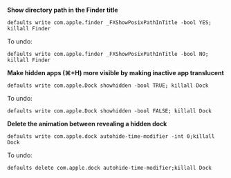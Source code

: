 **Show directory path in the Finder title**

`defaults write com.apple.finder _FXShowPosixPathInTitle -bool YES; killall Finder`

To undo: 

`defaults write com.apple.finder _FXShowPosixPathInTitle -bool NO; killall Finder`


**Make hidden apps (⌘+H) more visible by making inactive app translucent**

`defaults write com.apple.Dock showhidden -bool TRUE; killall Dock`

To undo:

`defaults write com.apple.Dock showhidden -bool FALSE; killall Dock`

**Delete the animation between revealing a hidden dock**

`defaults write com.apple.dock autohide-time-modifier -int 0;killall Dock`

To undo:

`defaults delete com.apple.dock autohide-time-modifier;killall Dock`

